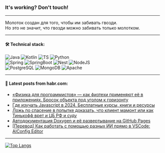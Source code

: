 ### It's working? Don't touch!

---
Молоток создан для того, чтобы им забивать гвозди. <br>
Но это не значит, что гвозди можно забивать только молотком.

---

#### 🛠️ Technical stack:

![Java](https://img.shields.io/badge/Java-informational?logo=Oracle&style=flat&logoColor=white&color=FF4500)
![Kotlin](https://img.shields.io/badge/Kotlin-informational?logo=Kotlin&style=flat&logoColor=white&color=774D97)
![TS](https://img.shields.io/badge/TypeScript-informational?logo=typeScript&style=flat&logoColor=black&color=017acc)
![Python](https://img.shields.io/badge/Python-informational?logo=Python&style=flat&logoColor=black&color=ffdd54) <br>
![Spring](https://img.shields.io/badge/Spring-informational?logo=Spring&style=flat&logoColor=white&color=6DB33F) 
![SpringBoot](https://img.shields.io/badge/SpringBoot-informational?logo=SpringBoot&style=flat&logoColor=white&color=6DB33F)
![Nest](https://img.shields.io/badge/NestJS-informational?logo=NestJS&style=flat&logoColor=white&color=E0234E) 
![NodeJS](https://img.shields.io/badge/NodeJS-informational?logo=node.js&style=flat&logoColor=white&color=70A760)<br>
![PostgreSQL](https://img.shields.io/badge/PostgreSQL-informational?logo=PostgreSQL&style=flat&logoColor=white&color=DAA520)
![MongoDB](https://img.shields.io/badge/MongoDB-informational?logo=MongoDB&style=flat&logoColor=white&color=870000)
![Apache](https://img.shields.io/badge/Apache-informational?logo=apache&style=flat&logoColor=white&color=f74e28)

___  

#### 💬 Latest posts from habr.com:

<!-- BLOG-POST-LIST:START -->
- [«Физика для программистов» — как физтехи применяют её в приложениях. Бросок объекта под уголом к горизонту](https://habr.com/ru/articles/799117/?utm_source=habrahabr&utm_medium=rss&utm_campaign=799117)
- [Где изучать Javascript в 2024. Бесплатные курсы, книги и ресурсы](https://habr.com/ru/articles/799099/?utm_source=habrahabr&utm_medium=rss&utm_campaign=799099)
- [Ложь по спасение в попытке доказать, что клиент мамонт или как Тинькофф врет и ЦБ РФ и суду](https://habr.com/ru/articles/799083/?utm_source=habrahabr&utm_medium=rss&utm_campaign=799083)
- [Автодокументация Doxygen и её развертывание на GitHub Pages](https://habr.com/ru/articles/799051/?utm_source=habrahabr&utm_medium=rss&utm_campaign=799051)
- [[Перевод] Как работать с помощью разных ИИ прямо в VSCode: AIConfig Editor](https://habr.com/ru/articles/799023/?utm_source=habrahabr&utm_medium=rss&utm_campaign=799023)
<!-- BLOG-POST-LIST:END -->

---
[![Top Langs](https://github-readme-stats-git-master-advtsetting-gmailcom.vercel.app/api/top-langs/?username=zloylis&langs_count=10&hide_title=false&title_color=e6edf3&size_weight=0.5&count_weight=0.5&layout=compact&hide_border=true&theme=dracula)](https://github.com/zloylis)
<!--![GitHub stats](https://github-readme-stats-git-master-advtsetting-gmailcom.vercel.app/api?username=zloylis&show_icons=true&hide_border=true&theme=dracula&hide_title=true&include_all_commits=true&count_private=true&hide=contribs&hide_rank=true)-->
